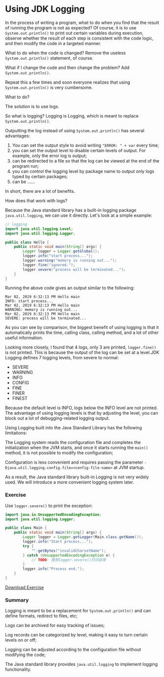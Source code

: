 <!-- TRANSLATED by md-translate -->
# Using JDK Logging

In the process of writing a program, what to do when you find that the result of running the program is not as expected? Of course, it is to use `System.out.println()` to print out certain variables during execution, observe whether the result of each step is consistent with the code logic, and then modify the code in a targeted manner.

What to do when the code is changed? Remove the useless `System.out.println()` statement, of course.

What if I change the code and then change the problem? Add `System.out.println()`.

Repeat this a few times and soon everyone realizes that using `System.out.println()` is very cumbersome.

What to do?

The solution is to use logs.

So what is logging? Logging is Logging, which is meant to replace `System.out.println()`.

Outputting the log instead of using `System.out.println()` has several advantages:

1. You can set the output style to avoid writing `"ERROR: " + var` every time;
2. you can set the output level to disable certain levels of output. For example, only the error log is output;
3. can be redirected to a file so that the log can be viewed at the end of the program run;
4. you can control the logging level by package name to output only logs typed by certain packages;
5. can be ......

In short, there are a lot of benefits.

How does that work with logs?

Because the Java standard library has a built-in logging package `java.util.logging`, we can use it directly. Let's look at a simple example:

```java
// logging
import java.util.logging.Level;
import java.util.logging.Logger;

public class Hello {
    public static void main(String[] args) {
        Logger logger = Logger.getGlobal();
        logger.info("start process...");
        logger.warning("memory is running out...");
        logger.fine("ignored.");
        logger.severe("process will be terminated...");
    }
}
```

Running the above code gives an output similar to the following:

```plain
Mar 02, 2019 6:32:13 PM Hello main
INFO: start process...
Mar 02, 2019 6:32:13 PM Hello main
WARNING: memory is running out...
Mar 02, 2019 6:32:13 PM Hello main
SEVERE: process will be terminated...
```

As you can see by comparison, the biggest benefit of using logging is that it automatically prints the time, calling class, calling method, and a lot of other useful information.

Looking more closely, I found that 4 logs, only 3 are printed, `logger.fine()` is not printed. This is because the output of the log can be set at a level.JDK Logging defines 7 logging levels, from severe to normal:

* SEVERE
* WARNING
* INFO
* CONFIG
* FINE
* FINER
* FINEST

Because the default level is INFO, logs below the INFO level are not printed. The advantage of using logging levels is that by adjusting the level, you can block out a lot of debugging-related logging output.

Using Logging built into the Java Standard Library has the following limitations:

The Logging system reads the configuration file and completes the initialization when the JVM starts, and once it starts running the `main()` method, it is not possible to modify the configuration;

Configuration is less convenient and requires passing the parameter `-Djava.util.logging.config.file=<config-file-name>` at JVM startup.

As a result, the Java standard library built-in Logging is not very widely used. We will introduce a more convenient logging system later.

### Exercise

Use `logger.severe()` to print the exception:

```java
import java.io.UnsupportedEncodingException;
import java.util.logging.Logger;

public class Main {
    public static void main(String[] args) {
        Logger logger = Logger.getLogger(Main.class.getName());
        logger.info("Start process...");
        try {
            "".getBytes("invalidCharsetName");
        } catch (UnsupportedEncodingException e) {
            // TODO: 使用logger.severe()打印异常
        }
        logger.info("Process end.");
    }
}
```

[Download Exercise](logging-jdk.zip)

### Summary

Logging is meant to be a replacement for `System.out.println()` and can define formats, redirect to files, etc;

Logs can be archived for easy tracking of issues;

Log records can be categorized by level, making it easy to turn certain levels on or off;

Logging can be adjusted according to the configuration file without modifying the code;

The Java standard library provides `java.util.logging` to implement logging functionality.